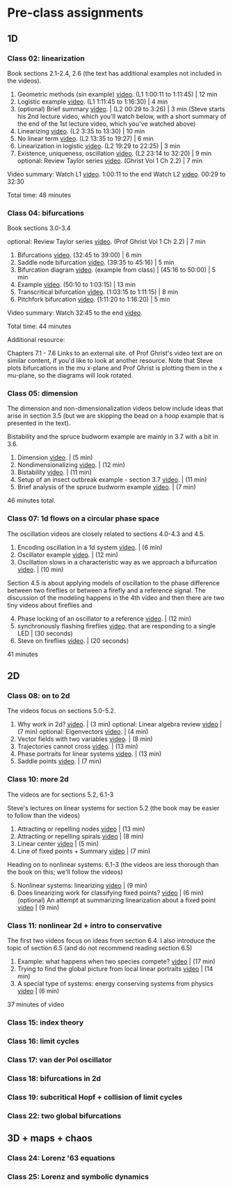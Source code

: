 # Pre-class assignments

## 1D
### Class 02: linearization

Book sections 2.1-2.4, 2.6 (the text has additional examples not included in the videos).

1. Geometric methods (sin example) [video](https://www.youtube.com/embed/ycJEoqmQvwg?start=3611&end=4305&autoplay=1). (L1 1:00:11 to 1:11:45) | 12 min 
1. Logistic example [video](https://www.youtube.com/embed/ycJEoqmQvwg?start=4305&end=4590&autoplay=1). (L1 1:11:45 to 1:16:30) | 4 min 
1. (optional) Brief summary [video](https://www.youtube.com/embed/YNIm2Op7UPg?start=29&end=206&autoplay=1). | (L2 00:29 to 3:26) | 3 min 
(Steve starts his 2nd lecture video, which you'll watch below, with a short summary of the end of the 1st lecture video, which you've watched above)
1. Linearizing [video](https://www.youtube.com/embed/YNIm2Op7UPg?start=215&end=810&autoplay=1). (L2 3:35 to 13:30) | 10 min 
1. No linear term [video](https://www.youtube.com/embed/YNIm2Op7UPg?start=815&end=1167&autoplay=1). (L2 13:35 to 19:27) | 6 min
1. Linearization in logistic [video](https://www.youtube.com/embed/YNIm2Op7UPg?start=1169&end=1345&autoplay=1). (L2 19:29 to 22:25) | 3 min
1. Existence, uniqueness, oscillation [video](https://www.youtube.com/embed/YNIm2Op7UPg?start=1394&end=1940&autoplay=1). (L2 23:14 to 32:20) | 9 min
optional: Review Taylor series [video](https://www.youtube.com/watch?v=FIhOeW_Zhx4&list=PL8erL0pXF3JZqdlYIfTTyibOqSqwzRdVV&index=12). (Ghrist Vol 1 Ch 2.2) | 7 min

Video summary:
Watch L1 [video](https://www.youtube.com/watch?v=ycJEoqmQvwg&t=3611). 1:00:11 to the end
Watch L2 [video](https://www.youtube.com/embed/YNIm2Op7UPg?start=29&end=1940&autoplay=1). 00:29 to 32:30

Total time:
48 minutes

### Class 04: bifurcations

Book sections 3.0-3.4

optional: Review Taylor series [video](https://www.youtube.com/watch?v=FIhOeW_Zhx4&list=PL8erL0pXF3JZqdlYIfTTyibOqSqwzRdVV&index=12). (Prof Ghrist Vol 1 Ch 2.2) | 7 min

1. Bifurcations [video](https://www.youtube.com/embed/YNIm2Op7UPg?start=1955&end=2340&autoplay=1). (32:45 to 39:00) | 6 min
1. Saddle node bifurcation [video](https://www.youtube.com/embed/YNIm2Op7UPg?start=2375&end=2716&autoplay=1). (39:35 to 45:16) | 5 min
1. Bifurcation diagram [video](https://www.youtube.com/embed/YNIm2Op7UPg?start=2716&end=3000&autoplay=1). (example from class) | (45:16 to 50:00) | 5 min
1. Example [video](https://www.youtube.com/embed/YNIm2Op7UPg?start=3010&end=3795&autoplay=1). (50:10 to 1:03:15) | 13 min 
1. Transcritical bifurcation [video](https://www.youtube.com/embed/YNIm2Op7UPg?start=3795&end=4275&autoplay=1). (1:03:15 to 1:11:15) | 8 min
1. Pitchfork bifurcation [video](https://www.youtube.com/embed/YNIm2Op7UPg?start=4279&end=4580&autoplay=1). (1:11:20 to 1:16:20) | 5 min

Video summary:
Watch 32:45 to the end [video](https://www.youtube.com/embed/YNIm2Op7UPg?start=1955&end=4560&autoplay=1).

Total time:
44 minutes

Additional resource:

Chapters 7.1 - 7.6 Links to an external site. of Prof Ghrist's video text are on similar content, if you'd like to look at another resource.  Note that Steve plots bifurcations in the mu x-plane and Prof Ghrist is plotting them in the x mu-plane, so the diagrams will look rotated.

### Class 05: dimension

The dimension and non-dimensionalization videos below include ideas that arise in section 3.5 (but we are skipping the bead on a hoop example that is presented in the text).

Bistability and the spruce budworm example are mainly in 3.7 with a bit in 3.6.

1. Dimension [video](https://www.youtube.com/watch?v=eG0rWZIYwyc). | (5 min)
1. Nondimensionalizing [video](https://www.youtube.com/watch?v=CZqeBVgL_pY). | (12 min)
1. Bistability [video](https://www.youtube.com/watch?v=HQFiX9DfuIo). | (11 min)
1. Setup of an insect outbreak example - section 3.7 [video](https://www.youtube.com/embed/P_YCvTabMO4?start=370&end=996&autoplay=1). | (11 min)
1. Brief analysis of the spruce budworm example [video](https://www.youtube.com/watch?v=QibiYFr3IVw). | (7 min)

46 minutes total.

### Class 07: 1d flows on a circular phase space

The oscillation videos are closely related to sections 4.0-4.3 and 4.5.

1. Encoding oscillation in a 1d system [video](https://www.youtube.com/watch?v=BaTVGmnb2vI&feature=youtu.be). | (6 min)
1. Oscillator example [video](https://www.youtube.com/watch?v=ik3wNHIglu4&feature=youtu.be). | (12 min)
1. Oscillation slows in a characteristic way as we approach a bifurcation [video](https://www.youtube.com/watch?v=JOYUa7s_7y8&feature=youtu.be). | (10 min)

 Section 4.5 is about applying models of oscillation to the phase difference between two fireflies or between a firefly and a reference  signal.  The discussion of the modeling happens in the 4th video and then there are two tiny videos about fireflies and 

4. Phase locking of an oscillator to a reference [video](https://www.youtube.com/watch?v=luh0pjFNO9Q&feature=youtu.be). | (12 min)
1. synchronously flashing fireflies [video](https://www.youtube.com/embed/ZGvtnE1Wy6U?start=70&end=100&autoplay=1). that are responding to a single LED | (30 seconds)
1. Steve on fireflies [video](https://www.youtube.com/embed/kV-pnbtfraE?start=128&end=146&autoplay=1). | (20 seconds)

41 minutes

## 2D

### Class 08: on to 2d

The videos focus on sections 5.0-5.2.

1. Why work in 2d? [video](https://www.youtube.com/watch?v=kxy-xzVguUk&feature=youtu.be). | (3 min)
optional: Linear algebra review [video](https://www.youtube.com/watch?v=rqnHnxQDktU) | (7 min)
optional: Eigenvectors [video](https://www.youtube.com/watch?v=xma6fPLm7nI). | (4 min)
1. Vector fields with two variables [video](https://www.youtube.com/embed/QrHRaA93Nrg?start=37&end=517&autoplay=1). | (8 min)
1. Trajectories cannot cross [video](https://www.youtube.com/embed/QrHRaA93Nrg?start=545&end=1270&autoplay=1). | (13 min)
1. Phase portraits for linear systems [video](https://www.youtube.com/embed/QrHRaA93Nrg?start=1330&end=2145&autoplay=1). | (13 min)
1. Saddle points [video](https://www.youtube.com/embed/QrHRaA93Nrg?start=2135&end=2557&autoplay=1). | (7 min)

### Class 10: more 2d

The videos are for sections 5.2, 6.1-3

Steve's lectures on linear systems for section 5.2 (the book may be easier to follow than the videos)
1. Attracting or repelling nodes [video](https://www.youtube.com/embed/QrHRaA93Nrg?start=2575&end=3320&autoplay=1) | (13 min)
1. Attracting or repelling spirals [video](https://www.youtube.com/embed/QrHRaA93Nrg?start=3329&end=3820&autoplay=1)  |  (8 min)
1. Linear center [video](https://www.youtube.com/embed/QrHRaA93Nrg?start=3820&end=4119&autoplay=1) |  (5 min)
1. Line of fixed points + Summary [video](https://www.youtube.com/embed/QrHRaA93Nrg?start=4119&end=4520&autoplay=1) |  (7 min)

 Heading on to nonlinear systems: 6.1-3 (the videos are less thorough than the book on this; we'll follow the videos)

5. Nonlinear systems: linearizing [video](https://www.youtube.com/embed/9yh9DmNqdk4?start=5&end=545&autoplay=1)  |  (9 min)
1. Does linearizing work for classifying fixed points? [video](https://www.youtube.com/embed/9yh9DmNqdk4?start=550&end=907&autoplay=1)  |  (6 min)
(optional) An attempt at summarizing linearization about a fixed point [video](https://www.youtube.com/watch?v=fApu3bpnVgc) | (9 min)

### Class 11: nonlinear 2d + intro to conservative

The first two videos focus on ideas from section 6.4.  I also introduce the topic of section 6.5 (and do not recommend reading section 6.5)

1. Example: what happens when two species compete? [video](https://www.youtube.com/embed/9yh9DmNqdk4?start=2143&end=3190&autoplay=1) | (17 min)
1. Trying to find the global picture from local linear portraits [video](https://www.youtube.com/embed/9yh9DmNqdk4?start=3211&end=4020&autoplay=1)  |  (14 min)
1. A special type of systems: energy conserving systems from physics [video](https://www.youtube.com/watch?v=PTxz9vStg18&feature=youtu.be) |  (6 min)

37 minutes of video

### Class 15: index theory

### Class 16: limit cycles

### Class 17: van der Pol oscillator

### Class 18: bifurcations in 2d

### Class 19: subcritical Hopf + collision of limit cycles

### Class 22: two global bifurcations 

## 3D + maps + chaos

### Class 24: Lorenz '63 equations

### Class 25: Lorenz and symbolic dynamics
